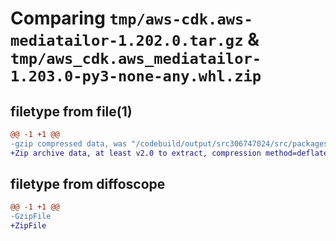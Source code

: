# Comparing `tmp/aws-cdk.aws-mediatailor-1.202.0.tar.gz` & `tmp/aws_cdk.aws_mediatailor-1.203.0-py3-none-any.whl.zip`

## filetype from file(1)

```diff
@@ -1 +1 @@
-gzip compressed data, was "/codebuild/output/src306747024/src/packages/@aws-cdk/aws-mediatailor/dist/python/aws-cdk.aws-mediatailor-1.202.0.tar", last modified: Fri May 19 23:12:46 2023, max compression
+Zip archive data, at least v2.0 to extract, compression method=deflate
```

## filetype from diffoscope

```diff
@@ -1 +1 @@
-GzipFile
+ZipFile
```

